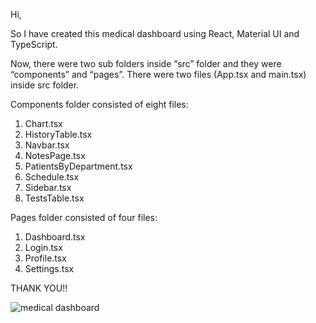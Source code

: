 Hi, 

So I have created this medical dashboard using React, Material UI and TypeScript.

Now, there were two sub folders inside “src” folder and they were “components” and “pages”. 
There were two files (App.tsx and main.tsx) inside src folder. 

Components folder consisted of eight files: 


1) Chart.tsx 
2) HistoryTable.tsx 
3) Navbar.tsx 
4) NotesPage.tsx 
5) PatientsByDepartment.tsx 
6) Schedule.tsx 
7) Sidebar.tsx 
8) TestsTable.tsx 

Pages folder consisted of four files: 


1) Dashboard.tsx 
2) Login.tsx 
3) Profile.tsx 
4) Settings.tsx 

THANK YOU!!


![medical dashboard](https://github.com/user-attachments/assets/10d0aa77-721f-4ed5-8693-0364fbfa2ac8)

